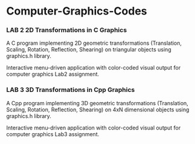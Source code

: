 # Computer-Graphics-Codes

### LAB 2 2D Transformations in C Graphics

A C program implementing 2D geometric transformations (Translation, Scaling, Rotation, Reflection, Shearing) on triangular objects using graphics.h library.

Interactive menu-driven application with color-coded visual output for computer graphics Lab2 assignment.

### LAB 3 3D Transformations in Cpp Graphics

A Cpp program implementing 3D geometric transformations (Translation, Scaling, Rotation, Reflection, Shearing) on 4xN dimensional objects using graphics.h library.

Interactive menu-driven application with color-coded visual output for computer graphics Lab3 assignment.


